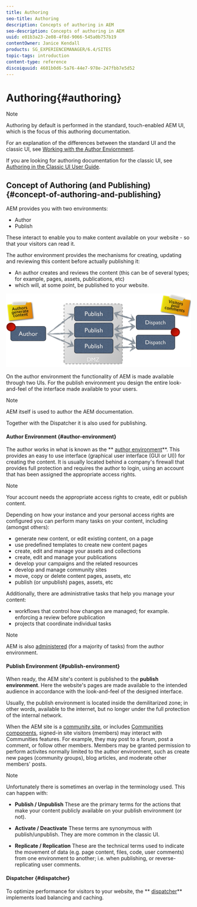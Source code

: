 ```yaml
---
title: Authoring
seo-title: Authoring
description: Concepts of authoring in AEM
seo-description: Concepts of authoring in AEM
uuid: e01b3a23-2e08-4f8d-9066-545a0b757b19
contentOwner: Janice Kendall
products: SG_EXPERIENCEMANAGER/6.4/SITES
topic-tags: introduction
content-type: reference
discoiquuid: 4601b0d6-5a76-44e7-978e-247fbb7e5d52
---
```


# Authoring{#authoring}

>[!NOTE]
>
>Authoring by default is performed in the standard, touch-enabled AEM UI, which is the focus of this authoring documentation.
>
>For an explanation of the differences between the standard UI and the classic UI, see [Working with the Author Enviornment](../../../sites/authoring/using/author-environment.md).
>
>If you are looking for authoring documentation for the classic UI, see [Authoring in the Classic UI User Guide](/sites/classic-ui-authoring/user-guide).

## Concept of Authoring (and Publishing) {#concept-of-authoring-and-publishing}

AEM provides you with two environments:

* Author
* Publish

These interact to enable you to make content available on your website - so that your visitors can read it.

The author environment provides the mechanisms for creating, updating and reviewing this content before actually publishing it:

* An author creates and reviews the content (this can be of several types; for example, pages, assets, publications, etc)  
* which will, at some point, be published to your website.

![](assets/chlimage_1-350.png)

On the author environment the functionality of AEM is made available through two UIs. For the publish environment you design the entire look-and-feel of the interface made available to your users.

>[!NOTE]
>
>AEM itself is used to author the AEM documentation. 
>
>Together with the Dispatcher it is also used for publishing.

#### Author Environment {#author-environment}

The author works in what is known as the ** [author environment](../../../sites/authoring/using/author-environment.md)**. This provides an easy to use interface (graphical user interface (GUI or UI)) for creating the content. It is usually located behind a company's firewall that provides full protection and requires the author to login, using an account that has been assigned the appropriate access rights.

>[!NOTE]
>
>Your account needs the appropriate access rights to create, edit or publish content.

Depending on how your instance and your personal access rights are configured you can perform many tasks on your content, including (amongst others):

* generate new content, or edit existing content, on a page
* use predefined templates to create new content pages  
* create, edit and manage your assets and collections
* create, edit and manage your publications  
* develop your campaigns and the related resources
* develop and manage community sites  
* move, copy or delete content pages, assets, etc  
* publish (or unpublish) pages, assets, etc

Additionally, there are administrative tasks that help you manage your content:

* workflows that control how changes are managed; for example. enforcing a review before publication
* projects that coordinate individual tasks

>[!NOTE]
>
>AEM is also [administered](/sites/administering/user-guide) (for a majority of tasks) from the author environment.

#### Publish Environment {#publish-environment}

When ready, the AEM site's content is published to the **publish environment**. Here the website's pages are made available to the intended audience in accordance with the look-and-feel of the designed interface.

Usually, the publish environment is located inside the demilitarized zone; in other words, available to the internet, but no longer under the full protection of the internal network.

When the AEM site is a [community site](../../../communities/using/overview.md), or includes [Communities components](../../../communities/using/author-communities.md), signed-in site visitors (members) may interact with Communities features. For example, they may post to a forum, post a comment, or follow other members. Members may be granted permission to perform activites normally limited to the author environment, such as create new pages (community groups), blog articles, and moderate other members' posts.

>[!NOTE]
>
>Unfortunately there is sometimes an overlap in the terminology used. This can happen with:
>
>* **Publish / Unpublish** 
>  These are the primary terms for the actions that make your content publicly available on your publish environment (or not).  
>
>* **Activate / Deactivate** 
>  These terms are synonymous with publish/unpublish. They are more common in the classic UI.  
>
>* **Replicate / Replication** 
>  These are the technical terms used to indicate the movement of data (e.g. page content, files, code, user comments) from one environment to another; i.e. when publishing, or reverse-replicating user comments.
>

#### Dispatcher {#dispatcher}

To optimize performance for visitors to your website, the ** [dispatcher](/content/help/en/experience-manager/dispatcher/user-guide)** implements load balancing and caching.
